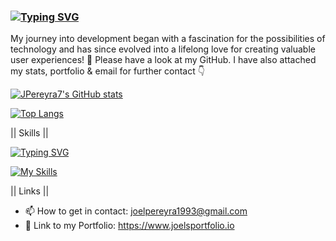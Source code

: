 ### [![Typing SVG](https://readme-typing-svg.demolab.com?font=Fira+Code&size=18&duration=4000&pause=100&color=2788B3&random=false&width=435&lines=Hi+there%2C+I+am+Joel+%F0%9F%91%8B%F0%9F%8F%BC;I+am+a+Fullstack+Software+Engineer;with+a+Passion+for+Frontend%2FBackend)](https://git.io/typing-svg)
My journey into development began with a fascination for the possibilities of technology and has since evolved into a lifelong love for creating valuable user experiences! 💯
Please have a look at my GitHub. I have also attached my stats, portfolio & email for further contact 👇

[![JPereyra7's GitHub stats](https://github-readme-stats.vercel.app/api?username=JPereyra7&show_icons=true&theme=noctis_minimus )](https://github.com/JPereyra7/github-readme-stats)

[![Top Langs](https://github-readme-stats.vercel.app/api/top-langs/?username=JPereyra7&hide=html,css,scss&langs_count=20&show_icons=true&theme=noctis_minimus&card_width=465)](https://github.com/JPereyra7/github-readme-stats)

|| Skills ||

[![Typing SVG](https://readme-typing-svg.demolab.com?font=Fira+Code&size=18&duration=4000&pause=100&color=2788B3&random=false&width=435&lines=Frontend%3A+Javascript%2C+Typescript;Tools%3A+React%2C+Vue.js%2C+Nuxt%2C+Next.js)](https://git.io/typing-svg)

[![My Skills](https://skillicons.dev/icons?i=js,ts,react,vue,nodejs,nextjs,nuxt,express,mysql,mongodb,redux,sequelize,prisma,cypress,jest,tailwind,bootstrap,materialui,powershell,bash,npm,babel,vite,git,netlify,vercel,heroku,html,css,sass,figma,vscode,replit&perline=9)](https://skillicons.dev) 

|| Links ||

- 📫 How to get in contact: joelpereyra1993@gmail.com
-  📔 Link to my Portfolio: https://www.joelsportfolio.io




